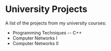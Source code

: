 # University Projects

A list of the projects from my university courses:
* Programming Techniques -- C++
* Computer Networks I 
* Computer Networks II


